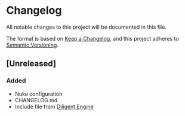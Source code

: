 # Changelog

All notable changes to this project will be documented in this file.

The format is based on [Keep a Changelog](https://keepachangelog.com/en/1.0.0/),
and this project adheres to [Semantic Versioning](https://semver.org/spec/v2.0.0.html).

## [Unreleased]

### Added

- Nuke configuration
- CHANGELOG.md
- Include file from [Diligent Engine](https://github.com/DiligentGraphics/DiligentEngine#your-project-does-not-use-cmake)
